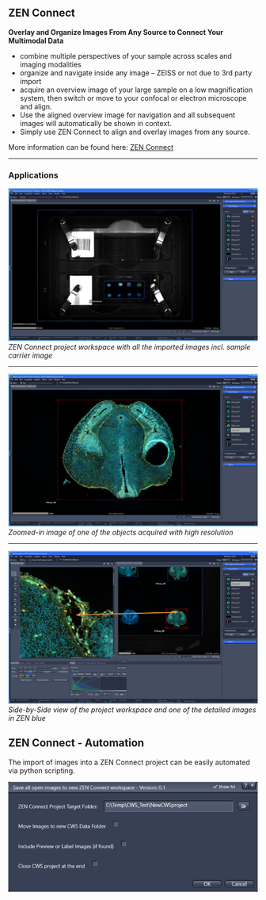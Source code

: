 ## ZEN Connect

**Overlay and Organize Images From Any Source to Connect Your Multimodal Data**

* combine multiple perspectives of your sample across scales and imaging modalities
* organize and navigate inside any image – ZEISS or not due to 3rd party import
* acquire an overview image of your large sample on a low magnification system, then switch or move to your confocal or electron microscope and align.
* Use the aligned overview image for navigation and all subsequent images will automatically be shown in context.
* Simply use ZEN Connect to align and overlay images from any source.

More information can be found here: [ZEN Connect](https://www.zeiss.com/microscopy/int/products/microscope-software/zen-connect-image-overlay-and-correlative-microscopy.html)

***

### Applications

![ZEN Connect - Project Workspace](/Images/cws_cd7_brain1.png)*ZEN Connect project workspace with all the imported images incl. sample carrier image*

***

![ZEN Connect - Zoomed-in view of object](/Images/cws_cd7_brain2.png)*Zoomed-in image of one of the objects acquired with high resolution*

***

![ZEN Connect - Side-by-Side view of project workspace and normal view in ZEN blue](/Images/cws_cd7_brain3.png)*Side-by-Side view of the project workspace and one of the detailed images in ZEN blue*

## ZEN Connect - Automation

The import of images into a ZEN Connect project can be easily automated via python scripting.

![ZEN Connect Automation - ZEN_Connect_SaveAllImagesAsCWS.py](/Images/cws_script1.png)
